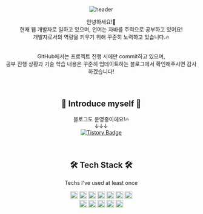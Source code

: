 <div align=center> 
    
![header](https://capsule-render.vercel.app/api?type=venom&height=300&text=KINGKINGUSER%20&desc=%ED%82%B9%20%ED%82%B9%20%EC%9D%B4&color=gradient)

안녕하세요!🙇 <br>
현재 웹 개발자로 일하고 있으며, 언어는 자바를 주력으로 공부하고 있어요! <br>
개발자로서의 역량을 키우기 위해 꾸준히 노력하고 있습니다.️🔥 <br><br>

GitHub에서는 프로젝트 진행 시에만 commit하고 있으며, <br>
공부 진행 상황과 기술 학습 내용은 꾸준히 업데이트하는 블로그에서 확인해주시면 감사하겠습니다! <br><br><br>

## 🌟 Introduce myself 🌟 <br>
블로그도 운영중이에요!🔥<br>
↓↓↓<br>
<a href="https://king-developer.tistory.com">
  <img src="https://img.shields.io/badge/Tistory-000000.svg?style=flat-square&logo=Tistory&logoColor=white" alt="Tistory Badge">
</a> <br><br><br>


## 🛠 Tech Stack 🛠 <br>
Techs I've used at least once <br>

<img src="https://img.shields.io/badge/Java-007396?style=flat-square&logo=Java&logoColor=white" alt="Java Badge" height="20">
<img src="https://img.shields.io/badge/Spring%20Boot-6DB33F?style=flat-square&logo=spring%20boot&logoColor=white" alt="Spring Boot Badge" height="20">
<img src="https://img.shields.io/badge/Spring-6DB33F?style=flat-square&logo=spring&logoColor=white" alt="Spring Badge" height="20">
<img src="https://img.shields.io/badge/JSP-007396?style=flat-square&logo=java&logoColor=white" alt="JSP Badge" height="20">
<img src="https://img.shields.io/badge/HTML5-E34F26?style=flat-square&logo=html5&logoColor=white" alt="HTML5 Badge" height="20">
<img src="https://img.shields.io/badge/CSS-1572B6?style=flat-square&logo=css3&logoColor=white" alt="CSS Badge" height="20"> 
<img src="https://img.shields.io/badge/JavaScript-F7DF1E?style=flat-square&logo=javascript&logoColor=black" alt="JavaScript Badge" height="20"> <br>
<img src="https://img.shields.io/badge/jQuery-0769AD?style=flat-square&logo=jquery&logoColor=white" alt="jQuery Badge" height="20">
<img src="https://img.shields.io/badge/Bootstrap-7952B3?style=flat-square&logo=bootstrap&logoColor=white" alt="Bootstrap Badge" height="20">
<img src="https://img.shields.io/badge/Oracle-F80000?style=flat-square&logo=oracle&logoColor=white" alt="Oracle Badge" height="20">
<img src="https://img.shields.io/badge/MariaDB-003545?style=flat-square&logo=MariaDB&logoColor=white" alt="MariaDB Badge" height="20">
<img src="https://img.shields.io/badge/Apache%20Tomcat-F8DC75?style=flat-square&logo=apachetomcat&logoColor=black" alt="Apache Tomcat Badge" height="20">

</div>
